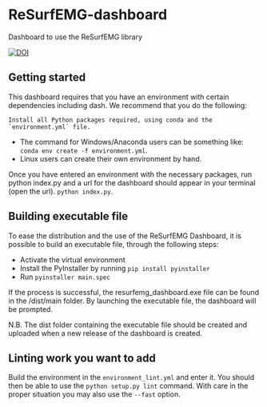 # ReSurfEMG-dashboard

Dashboard to use the ReSurfEMG library

[![DOI](https://zenodo.org/badge/516740721.svg)](https://zenodo.org/badge/latestdoi/516740721)

## Getting started

This dashboard requires that you have an environment with certain dependencies including dash. We recommend that you do the following:

    Install all Python packages required, using conda and the
    `environment.yml` file.
   * The command for Windows/Anaconda users can be something like:
     `conda env create -f environment.yml`.
   * Linux users can create their own environment by hand.

Once you have entered an environment with the necessary packages, run python index.py and a url for the dashboard should appear in your terminal (open the url). 
    `python index.py`.

## Building executable file

To ease the distribution and the use of the ReSurfEMG Dashboard, it is possible to build an executable file, through the following steps:

- Activate the virtual environment 
- Install the PyInstaller by running `pip install pyinstaller`
- Run `pyinstaller main.spec`

If the process is successful, the resurfemg_dashboard.exe file can be found in the /dist/main folder. By launching the executable file, the dashboard will be prompted. 

N.B. The dist folder containing the executable file should be created and uploaded when a new release of the dashboard is created.

## Linting work you want to add

Build the environment in the `environment_lint.yml` and enter it. You should then be able to use the `python setup.py lint` command. With care in the proper situation you may also use the `--fast` option. 